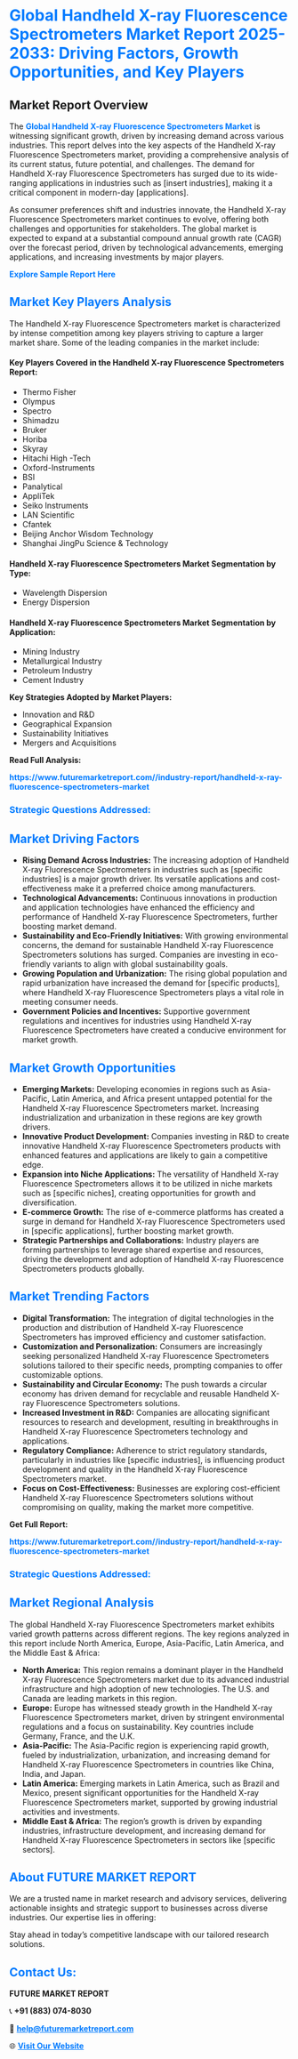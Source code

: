 <h1 style="color: #007BFF;">Global Handheld X-ray Fluorescence Spectrometers Market Report 2025-2033: Driving Factors, Growth Opportunities, and Key Players</h1>

<section id="overview">
<h2>Market Report Overview</h2>
<p>The <a href="https://www.futuremarketreport.com//industry-report/handheld-x-ray-fluorescence-spectrometers-market" style="color: #007BFF; text-decoration: none;"><strong>Global Handheld X-ray Fluorescence Spectrometers Market</strong></a> is witnessing significant growth, driven by increasing demand across various industries. This report delves into the key aspects of the Handheld X-ray Fluorescence Spectrometers market, providing a comprehensive analysis of its current status, future potential, and challenges. The demand for Handheld X-ray Fluorescence Spectrometers has surged due to its wide-ranging applications in industries such as [insert industries], making it a critical component in modern-day [applications].</p>
<p>As consumer preferences shift and industries innovate, the Handheld X-ray Fluorescence Spectrometers market continues to evolve, offering both challenges and opportunities for stakeholders. The global market is expected to expand at a substantial compound annual growth rate (CAGR) over the forecast period, driven by technological advancements, emerging applications, and increasing investments by major players.</p>
</section>

<section id="overview">
<p><a href="https://www.futuremarketreport.com//request-sample/reportId=90822" style="color: #007BFF; text-decoration: none;"><strong>Explore Sample Report Here</strong></a></p>
</section>

<section id="key-players">
<h2 style="color: #007BFF;">Market Key Players Analysis</h2>
<p>The Handheld X-ray Fluorescence Spectrometers market is characterized by intense competition among key players striving to capture a larger market share. Some of the leading companies in the market include:</p>
<h4>Key Players Covered in the Handheld X-ray Fluorescence Spectrometers Report:</h4>
<ul><li>Thermo Fisher</li><li>Olympus</li><li>Spectro</li><li>Shimadzu</li><li>Bruker</li><li>Horiba</li><li>Skyray</li><li>Hitachi High -Tech</li><li>Oxford-Instruments</li><li>BSI</li><li>Panalytical</li><li>AppliTek</li><li>Seiko Instruments</li><li>LAN Scientific</li><li>Cfantek</li><li>Beijing Anchor Wisdom Technology</li><li>Shanghai JingPu Science &amp; Technology</li></ul>
<h4>Handheld X-ray Fluorescence Spectrometers Market Segmentation by Type:</h4>
<ul><li>Wavelength Dispersion</li><li>Energy Dispersion</li></ul>

<h4>Handheld X-ray Fluorescence Spectrometers Market Segmentation by Application:</h4>
<ul><li>Mining Industry</li><li>Metallurgical Industry</li><li>Petroleum Industry</li><li>Cement Industry</li></ul>
<p><strong>Key Strategies Adopted by Market Players:</strong></p>
<ul>
<li>Innovation and R&D</li>
<li>Geographical Expansion</li>
<li>Sustainability Initiatives</li>
<li>Mergers and Acquisitions</li>
</ul>
</section>

<section>
<p><strong>Read Full Analysis: </strong></p><a href="https://www.futuremarketreport.com//industry-report/handheld-x-ray-fluorescence-spectrometers-market" style="color: #007BFF; text-decoration: none;"><strong>https://www.futuremarketreport.com//industry-report/handheld-x-ray-fluorescence-spectrometers-market</strong></a>
<h3 style="color: #007BFF;">Strategic Questions Addressed:</h3>
</section>

<section id="driving-factors">
<h2 style="color: #007BFF;">Market Driving Factors</h2>
<ul>
<li><strong>Rising Demand Across Industries:</strong> The increasing adoption of Handheld X-ray Fluorescence Spectrometers in industries such as [specific industries] is a major growth driver. Its versatile applications and cost-effectiveness make it a preferred choice among manufacturers.</li>
<li><strong>Technological Advancements:</strong> Continuous innovations in production and application technologies have enhanced the efficiency and performance of Handheld X-ray Fluorescence Spectrometers, further boosting market demand.</li>
<li><strong>Sustainability and Eco-Friendly Initiatives:</strong> With growing environmental concerns, the demand for sustainable Handheld X-ray Fluorescence Spectrometers solutions has surged. Companies are investing in eco-friendly variants to align with global sustainability goals.</li>
<li><strong>Growing Population and Urbanization:</strong> The rising global population and rapid urbanization have increased the demand for [specific products], where Handheld X-ray Fluorescence Spectrometers plays a vital role in meeting consumer needs.</li>
<li><strong>Government Policies and Incentives:</strong> Supportive government regulations and incentives for industries using Handheld X-ray Fluorescence Spectrometers have created a conducive environment for market growth.</li>
</ul>
</section>

<section id="growth-opportunities">
<h2 style="color: #007BFF;">Market Growth Opportunities</h2>
<ul>
<li><strong>Emerging Markets:</strong> Developing economies in regions such as Asia-Pacific, Latin America, and Africa present untapped potential for the Handheld X-ray Fluorescence Spectrometers market. Increasing industrialization and urbanization in these regions are key growth drivers.</li>
<li><strong>Innovative Product Development:</strong> Companies investing in R&D to create innovative Handheld X-ray Fluorescence Spectrometers products with enhanced features and applications are likely to gain a competitive edge.</li>
<li><strong>Expansion into Niche Applications:</strong> The versatility of Handheld X-ray Fluorescence Spectrometers allows it to be utilized in niche markets such as [specific niches], creating opportunities for growth and diversification.</li>
<li><strong>E-commerce Growth:</strong> The rise of e-commerce platforms has created a surge in demand for Handheld X-ray Fluorescence Spectrometers used in [specific applications], further boosting market growth.</li>
<li><strong>Strategic Partnerships and Collaborations:</strong> Industry players are forming partnerships to leverage shared expertise and resources, driving the development and adoption of Handheld X-ray Fluorescence Spectrometers products globally.</li>
</ul>
</section>

<section id="trending-factors">
<h2 style="color: #007BFF;">Market Trending Factors</h2>
<ul>
<li><strong>Digital Transformation:</strong> The integration of digital technologies in the production and distribution of Handheld X-ray Fluorescence Spectrometers has improved efficiency and customer satisfaction.</li>
<li><strong>Customization and Personalization:</strong> Consumers are increasingly seeking personalized Handheld X-ray Fluorescence Spectrometers solutions tailored to their specific needs, prompting companies to offer customizable options.</li>
<li><strong>Sustainability and Circular Economy:</strong> The push towards a circular economy has driven demand for recyclable and reusable Handheld X-ray Fluorescence Spectrometers solutions.</li>
<li><strong>Increased Investment in R&D:</strong> Companies are allocating significant resources to research and development, resulting in breakthroughs in Handheld X-ray Fluorescence Spectrometers technology and applications.</li>
<li><strong>Regulatory Compliance:</strong> Adherence to strict regulatory standards, particularly in industries like [specific industries], is influencing product development and quality in the Handheld X-ray Fluorescence Spectrometers market.</li>
<li><strong>Focus on Cost-Effectiveness:</strong> Businesses are exploring cost-efficient Handheld X-ray Fluorescence Spectrometers solutions without compromising on quality, making the market more competitive.</li>
</ul>
</section>

<section>
<p><strong>Get Full Report: </strong></p><a href="https://www.futuremarketreport.com//industry-report/handheld-x-ray-fluorescence-spectrometers-market" style="color: #007BFF; text-decoration: none;"><strong>https://www.futuremarketreport.com//industry-report/handheld-x-ray-fluorescence-spectrometers-market</strong></a>
<h3 style="color: #007BFF;">Strategic Questions Addressed:</h3>
</section>


<section id="regional-analysis">
<h2 style="color: #007BFF;">Market Regional Analysis</h2>
<p>The global Handheld X-ray Fluorescence Spectrometers market exhibits varied growth patterns across different regions. The key regions analyzed in this report include North America, Europe, Asia-Pacific, Latin America, and the Middle East & Africa:</p>
<ul>
<li><strong>North America:</strong> This region remains a dominant player in the Handheld X-ray Fluorescence Spectrometers market due to its advanced industrial infrastructure and high adoption of new technologies. The U.S. and Canada are leading markets in this region.</li>
<li><strong>Europe:</strong> Europe has witnessed steady growth in the Handheld X-ray Fluorescence Spectrometers market, driven by stringent environmental regulations and a focus on sustainability. Key countries include Germany, France, and the U.K.</li>
<li><strong>Asia-Pacific:</strong> The Asia-Pacific region is experiencing rapid growth, fueled by industrialization, urbanization, and increasing demand for Handheld X-ray Fluorescence Spectrometers in countries like China, India, and Japan.</li>
<li><strong>Latin America:</strong> Emerging markets in Latin America, such as Brazil and Mexico, present significant opportunities for the Handheld X-ray Fluorescence Spectrometers market, supported by growing industrial activities and investments.</li>
<li><strong>Middle East & Africa:</strong> The region’s growth is driven by expanding industries, infrastructure development, and increasing demand for Handheld X-ray Fluorescence Spectrometers in sectors like [specific sectors].</li>
</ul>
</section>

<footer>
<h2 style="color: #007BFF;">About FUTURE MARKET REPORT</h2>
<p>We are a trusted name in market research and advisory services, delivering actionable insights and strategic support to businesses across diverse industries. Our expertise lies in offering:</p>

<p>Stay ahead in today’s competitive landscape with our tailored research solutions.</p>

<h2 style="color: #007BFF;">Contact Us:</h2>
<p><strong>FUTURE MARKET REPORT</strong></p>
<p>📞 <strong>+91 (883) 074-8030</strong></p>
<p>📧 <strong><a href="mailto:help@futuremarketreport.com" style="color: #007BFF;">help@futuremarketreport.com</a></strong></p>
<p>🌐 <strong><a href="https://www.futuremarketreport.com/" style="color: #007BFF;">Visit Our Website</a></strong></p>
</footer>